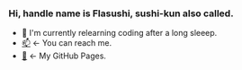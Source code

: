 ### Hi, handle name is **Flasushi**,  sushi-kun also called.
- 🌱 I'm currently relearning coding after a long sleeep.
- [📫](https://twitter.com/Flasushi) ← You can reach me.  
- [📝](Flasushi.github.io) ← My GitHub Pages.
<!--
**Flasushi/flasushi** is a ✨ _special_ ✨ repository because its `README.md` (this file) appears on your GitHub profile.

Here are some ideas to get you started:

- 🔭 I’m currently working on ...
- 🌱 I’m currently learning ...
- 👯 I’m looking to collaborate on ...
- 🤔 I’m looking for help with ...
- 💬 Ask me about ...
- 📫 How to reach me: ...
- 😄 Pronouns: ...
- ⚡ Fun fact: ...
-->
